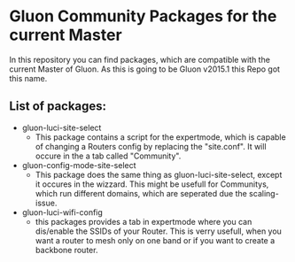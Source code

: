 Gluon Community Packages for the current Master
===============================================

In this repository you can find packages, which are compatible with the current Master of Gluon.
As this is going to be Gluon v2015.1 this Repo got this name.

List of packages:
-----------------
* gluon-luci-site-select
  * This package contains a script for the expertmode, which is capable of changing a Routers config by replacing the "site.conf". It will occure in the a tab called "Community".
* gluon-config-mode-site-select
  * This package does the same thing as gluon-luci-site-select, except it occures in the wizzard. This might be usefull for Communitys, which run different domains, which are seperated due the scaling-issue.
* gluon-luci-wifi-config
  * this packages provides a tab in expertmode where you can dis/enable the SSIDs of your Router. This is verry usefull, when you want a router to mesh only on one band or if you want to create a  backbone router.
